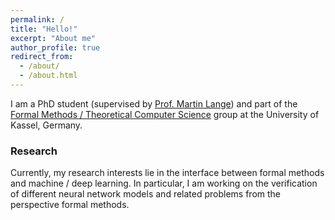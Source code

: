 ```yaml
---
permalink: /
title: "Hello!"
excerpt: "About me"
author_profile: true
redirect_from: 
  - /about/
  - /about.html
---
```



I am a PhD student (supervised by [Prof. Martin Lange](https://carrick.fmv.informatik.uni-kassel.de/~mlange/index.html)) and 
part of the [Formal Methods / Theoretical Computer Science](https://www.uni-kassel.de/eecs/en/sections/theoretical-computer-science-/-formal-methods/about-us) group at the University of Kassel, Germany.

### Research

Currently, my research interests lie in the interface between formal methods and machine / deep learning. In particular, I am working on the verification of different neural network models and related 
problems from the perspective formal methods.



